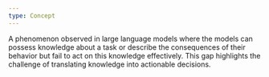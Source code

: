 ```yaml
---
type: Concept
---
```


A phenomenon observed in large language models where the models can possess knowledge about a task or describe the consequences of their behavior but fail to act on this knowledge effectively. This gap highlights the challenge of translating knowledge into actionable decisions.